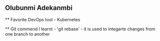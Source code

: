 ## Olubunmi Adekanmbi ##

** Favorite DevOps tool  - Kubernetes

** Git commend I learnt - 'git rebase' - it is used to integarte changes from one branch to another
